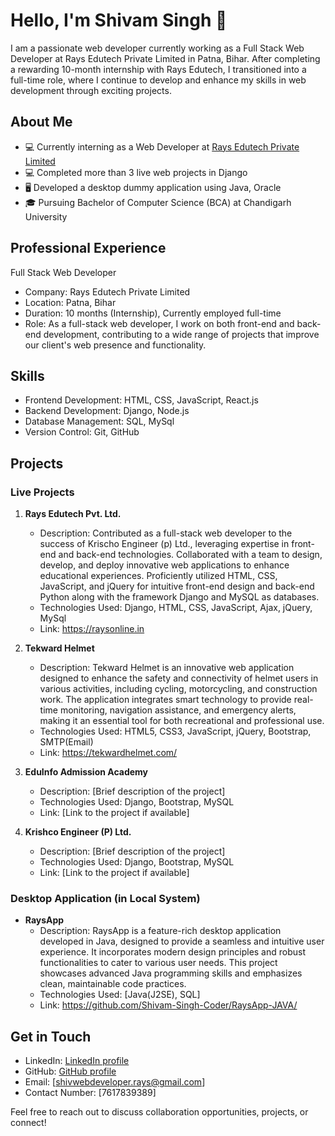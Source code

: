 # Hello, I'm Shivam Singh 👋

I am a passionate web developer currently working as a Full Stack Web Developer at Rays Edutech Private Limited in Patna, Bihar. After completing a rewarding 10-month internship with Rays Edutech, I transitioned into a full-time role, where I continue to develop and enhance my skills in web development through exciting projects.

## About Me

- 💻 Currently interning as a Web Developer at [Rays Edutech Private Limited](https://www.raysonline.in/)
- 💻 Completed more than 3 live web projects in Django
- 🖥️ Developed a desktop dummy application using Java, Oracle
- 🎓 Pursuing Bachelor of Computer Science (BCA) at Chandigarh University
## Professional Experience
 Full Stack Web Developer

- Company: Rays Edutech Private Limited
- Location: Patna, Bihar
- Duration: 10 months (Internship), Currently employed full-time
- Role: As a full-stack web developer, I work on both front-end and back-end development, contributing to a wide range of projects that improve our client's web presence and functionality.

## Skills

- Frontend Development: HTML, CSS, JavaScript, React.js
- Backend Development: Django, Node.js
- Database Management: SQL, MySql
- Version Control: Git, GitHub

## Projects

### Live Projects

1. **Rays Edutech Pvt. Ltd.**
   - Description: Contributed as a full-stack web developer to the success of Krischo
Engineer (p) Ltd., leveraging expertise in front-end and back-end
technologies. Collaborated with a team to design, develop, and deploy
innovative web applications to enhance educational
experiences. Proficiently utilized HTML, CSS, JavaScript, and jQuery for
intuitive front-end design and back-end Python along with the framework
Django and MySQL as databases.
   - Technologies Used: Django, HTML, CSS, JavaScript, Ajax, jQuery, MySql
   - Link: https://raysonline.in

2. **Tekward Helmet**
   - Description: Tekward Helmet is an innovative web application designed to enhance the safety and connectivity of helmet users in various activities, including cycling, motorcycling, and construction work. The application integrates smart technology to provide real-time monitoring, navigation assistance, and emergency alerts, making it an essential tool for both recreational and professional use.
   - Technologies Used: HTML5, CSS3, JavaScript, jQuery, Bootstrap, SMTP(Email)
   - Link: https://tekwardhelmet.com/

3. **EduInfo Admission Academy**
   - Description: [Brief description of the project]
   - Technologies Used: Django, Bootstrap, MySQL
   - Link: [Link to the project if available]
   
4. **Krishco Engineer (P) Ltd.**
   - Description: [Brief description of the project]
   - Technologies Used: Django, Bootstrap, MySQL
   - Link: [Link to the project if available]

### Desktop Application (in Local System)

- **RaysApp**
  - Description: RaysApp is a feature-rich desktop application developed in Java, designed to provide a seamless and intuitive user experience. It incorporates modern design principles and robust functionalities to cater to various user needs. This project showcases advanced Java programming skills and emphasizes clean, maintainable code practices.
  - Technologies Used: [Java(J2SE), SQL]
  - Link: https://github.com/Shivam-Singh-Coder/RaysApp-JAVA/

## Get in Touch

- LinkedIn: [LinkedIn profile](https://www.linkedin.com/in/shivam-singh-555015225)
- GitHub: [GitHub profile](https://github.com/Shivam-Singh-Coder)
- Email: [shivwebdeveloper.rays@gmail.com]
- Contact Number: [7617839389]

Feel free to reach out to discuss collaboration opportunities, projects, or connect!
